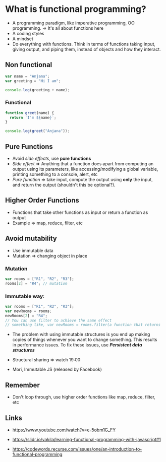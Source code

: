 # What is functional programming?

* A programming paradigm, like imperative programming, OO programming. => It's
  all about functions here
* A coding styles
* A mindset
* Do everything with functions. Think in terms of functions taking input, giving
  output, and piping them, instead of objects and how they interact.

## Non functional

```javascript
var name = "Anjana";
var greeting = "Hi I am";

console.log(greeting + name);
```

### Functional

```javascript
function greet(name) {
  return `I'm ${name}`;
}

console.log(greet("Anjana"));
```

## Pure Functions

* Avoid _side effects_, use **pure functions**
* _Side effect_ => Anything that a function does apart from computing an output
  using its parameters, like accessing/modifying a global variable, printing
  something to a console, alert, etc
* _Pure function_ => take input, compute the output using **only** the input,
  and return the output (shouldn't this be optional?).

## Higher Order Functions

* Functions that take other functions as input or return a function as output
* Example => map, reduce, filter, etc

## Avoid mutability

* Use immutable data
* Mutation => changing object in place

### Mutation

```javascript
var rooms = ["R1", "R2", "R3"];
rooms[2] = "R4"; // mutation
```

### Immutable way:

```javascript
var rooms = ["R1", "R2", "R3"];
var newRooms = rooms;
newRooms[2] = "R4";
// You can use filter to achieve the same effect
// something like, var newRooms = rooms.filter(a function that returns 'R4' if the element is 'R3')
```

* The problem with using immutable structures is you end up making copies of
  things whenever you want to change something. This results in performance
  issues. To fix these issues, use **_Persistent data structures_**

* Structural sharing => watch 19:00

* Mori, Immutable JS (released by Facebook)

## Remember

* Don't loop through, use higher order functions like map, reduce, filter, etc

## Links

* https://www.youtube.com/watch?v=e-5obm1G_FY

* https://slidr.io/vakila/learning-functional-programming-with-javascript#1

* https://codewords.recurse.com/issues/one/an-introduction-to-functional-programming
